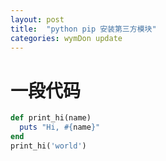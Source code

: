 ```yaml
---
layout: post
title:  "python pip 安装第三方模块"
categories: wymDon update
---
```

# 一段代码
```ruby
def print_hi(name)
  puts "Hi, #{name}"
end
print_hi('world')
```